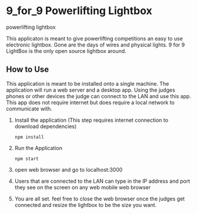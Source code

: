 # 9_for_9 Powerlifting Lightbox
powerlifting lightbox

This applicaton is meant to give powerlifting competitions an easy to use electronic lightbox. Gone are the days of wires and physical lights. 9 for 9 LightBox is the only open source lightbox around.

## How to Use

This application is meant to be installed onto a single machine. The application will run a web server and a desktop app. Using the judges phones or other devices the judge can connect to the LAN and use this app. This app does not require internet but does require a local network to communicate with.

1) Install the application (This step requires internet connection to download dependencies)

    `npm install`

2) Run the Application

    `npm start`

3) open web browser and go to localhost:3000

4) Users that are connected to the LAN can type in the IP address and port they see on the screen on any web mobile web browser

5) You are all set. feel free to close the web browser once the judges get connected and resize the lightbox to be the size you want.
